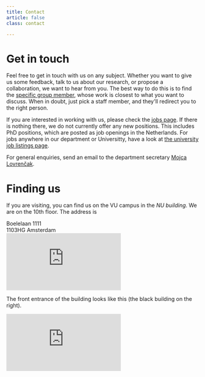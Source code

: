 ```yaml
---
title: Contact
article: false
class: contact

---
```


# Get in touch

Feel free to get in touch with us on any subject. Whether you want to give us some feedback, talk to us about our research, or propose a collaboration, we want to hear from you. The best way to do this is to find the <a href="/about/people">specific group member</a>, whose work is closest to what you want to discuss. When in doubt, just pick a staff member, and they'll redirect you to the right person. 

If you are interested in working with us, please check the <a href="/about/jobs">jobs
page</a>. If there is nothing there, we do not currently offer any new positions. This includes PhD positions, which are posted as job openings in the Netherlands. For jobs anywhere in our department or Universitty, have a look at [the university job listings page](https://workingat.vu.nl/home).

For general enquiries, send an email to the department secretary <a href="mailto:m.lovrencak@vu.nl">Mojca Lovrenčak</a>.
    
# Finding us

If you are visiting, you can find us on the VU campus in the _NU building_. We are on the 10th floor. The 
    address is

  <div class="address">Boelelaan 1111<br>
  1103HG Amsterdam </div>

<iframe class="gmaps"
      frameborder="0" style="border:0"
      referrerpolicy="no-referrer-when-downgrade"
      src="https://www.google.com/maps/embed/v1/place?key=AIzaSyAacQcTIEs_Fw09Ponicxy2E5n8Jij4_18&q=NU+building+Vrije+Universiteit+Amsterdam"
      allowfullscreen>
</iframe>

The front entrance of the building looks like this (the black building on the right).  

<iframe src="https://www.google.com/maps/embed?pb=!4v1679218877697!6m8!1m7!1sE7Q-FanbFYtfRdAJ8Vuilw!2m2!1d52.33525527115299!2d4.864145060287762!3f169.13382324267923!4f24.332482406276398!5f0.7820865974627469" class="gmaps-photo" style="border:0;" allowfullscreen="" loading="lazy" referrerpolicy="no-referrer-when-downgrade">
</iframe>